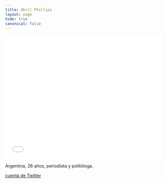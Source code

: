 ```yaml
---
title: Abril Phillips
layout: page
hide: true
canonical: false
---
```



<iframe id="datawrapper-chart-Wu5nZ" src="//datawrapper.dwcdn.net/Wu5nZ/1/" scrolling="no" frameborder="0" allowtransparency="true" style="width: 0; min-width: 100% !important;" height="400"></iframe><script type="text/javascript">if("undefined"==typeof window.datawrapper)window.datawrapper={};window.datawrapper["Wu5nZ"]={},window.datawrapper["Wu5nZ"].embedDeltas={"100":573,"200":434,"300":417,"400":400,"500":400,"700":383,"800":383,"900":383,"1000":383},window.datawrapper["Wu5nZ"].iframe=document.getElementById("datawrapper-chart-Wu5nZ"),window.datawrapper["Wu5nZ"].iframe.style.height=window.datawrapper["Wu5nZ"].embedDeltas[Math.min(1e3,Math.max(100*Math.floor(window.datawrapper["Wu5nZ"].iframe.offsetWidth/100),100))]+"px",window.addEventListener("message",function(a){if("undefined"!=typeof a.data["datawrapper-height"])for(var b in a.data["datawrapper-height"])if("Wu5nZ"==b)window.datawrapper["Wu5nZ"].iframe.style.height=a.data["datawrapper-height"][b]+"px"});</script>




Argentina, 26 años, periodista y politóloga.


[cuenta de Twitter](https://twitter.com/_braca_?lang=en)
